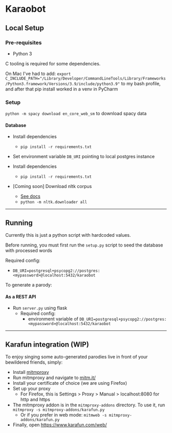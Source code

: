 # Karaobot

## Local Setup

### Pre-requisites

* Python 3

C tooling is required for some dependencies. 

On Mac I've had to add: `export C_INCLUDE_PATH="/Library/Developer/CommandLineTools/Library/Frameworks/Python3.framework/Versions/3.9/include/python3.9"` 
to my bash profile, and after that pip install worked in a venv in PyCharm

### Setup

`python -m spacy download en_core_web_sm` to download spacy data

#### Database

* Install dependencies
  * `pip install -r requirements.txt`
* Set environment variable `DB_URI` pointing to local postgres instance


* Install dependencies
  * `pip install -r requirements.txt`
* [Coming soon] Download nltk corpus
  * [See docs](https://www.nltk.org/data.html)
  * `python -m nltk.downloader all`

__________________

## Running

Currently this is just a python script with hardcoded values.

Before running, you must first run the `setup.py` script to seed the database with processed words 

Required config: 

* `DB_URI=postgresql+psycopg2://postgres:<mypassword>@localhost:5432/karaobot`


To generate a parody:

#### As a REST API

* Run `server.py` using flask
  * Required config:
    * environment variable of `DB_URI=postgresql+psycopg2://postgres:<mypassword>@localhost:5432/karaobot` 

__________________

## Karafun integration (WIP)

To enjoy singing some auto-generated parodies live in front of your bewildered friends, simply:

* Install [mitmproxy](https://mitmproxy.org/)
* Run mitmproxy and navigate to [mitm.it/](mitm.it/)
* Install your certificate of choice (we are using Firefox)
* Set up your proxy
  * For Firefox, this is Settings > Proxy > Manual > localhost:8080 for http and https
* The mitmproxy addon is in the `mitmproxy-addons` directory. To use it, run `mitmproxy -s mitmproxy-addons/karafun.py`
  * Or if you prefer in web mode: `mitmweb -s mitmproxy-addons/karafun.py`
* Finally, open https://www.karafun.com/web/
